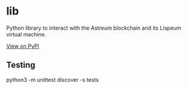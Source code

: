 # lib

Python library to interact with the Astreum blockchain and its Lispeum virtual machine.

[View on PyPI](https://pypi.org/project/astreum/)

## Testing

python3 -m unittest discover -s tests

